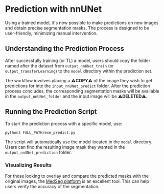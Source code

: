
# Prediction with nnUNet

Using a trained model, it's now possible to make predictions on new images and obtain precise segmentation masks. The process is designed to be user-friendly, minimizing manual intervention.

## Understanding the Prediction Process

After successfully training (or TL) a model, users should copy the folder named after the dataset from `output_nnUNet_train` (or `output_transferLearning`) to the `model` directory within the prediction set.


The workflow involves placing a ⚠️**COPY**⚠️ of the image they wish to get predictions for into the `input_nnUNet_predict` folder. After the prediction process concludes, the corresponding segmentation masks will be available in the `output_nnUNet_folder` and the input image will be ⚠️**DELETED**⚠️.

## Running the Prediction Script


To start the prediction process with a specific model, use:

```bash
python3 FULL_PATH/exe_predict.py 
```


The script will automatically use the model located in the `model` directory. Users can find the resulting image mask they wanted in the `output_nnUNet_prediction` folder.

### Visualizing Results

For those looking to overlay and compare the predicted masks with the original images, the [MedSeg platform](https://www.medseg.ai) is an excellent tool. This can help users verify the accuracy of the segmentation.

